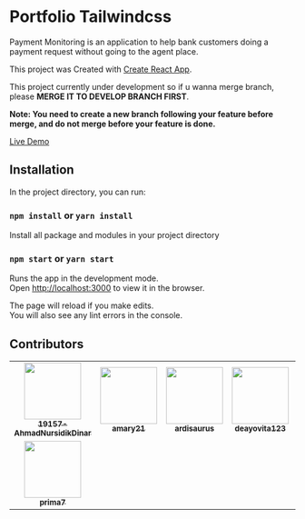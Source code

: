 # Portfolio Tailwindcss

Payment Monitoring is an application to help bank customers doing a payment request without going to the agent place.

This project was Created with [Create React App](https://github.com/facebook/create-react-app).

This project currently under development so if u wanna merge branch, please **MERGE IT TO DEVELOP BRANCH FIRST**.

**Note: You need to create a new branch following your feature before merge, and do not merge before your feature is done.**

[Live Demo](http://khalikabd.github.io/Tugas-Portfolio-Tailwind-Css/)

## Installation

In the project directory, you can run:

### `npm install` or `yarn install`

Install all package and modules in your project directory

### `npm start` or `yarn start`

Runs the app in the development mode.\
Open [http://localhost:3000](http://localhost:3000) to view it in the browser.

The page will reload if you make edits.\
You will also see any lint errors in the console.

## Contributors

<table>
  <tr>
    <td align="center">
      <a href="https://github.com/19157-AhmadNursidikDinar"><img src="https://avatars.githubusercontent.com/u/83756214?v=4?s=100" width="100px;" alt=""/>
        <br />
        <sub>
            <b>19157-AhmadNursidikDinar</b>
        </sub>
      </a>
    </td>
    <td align="center">
      <a href="https://github.com/amary21"><img src="https://avatars.githubusercontent.com/u/43547226?v=4?s=100" width="100px;" alt=""/>
        <br />
        <sub>
            <b>amary21</b>
        </sub>
      </a>
    </td>
    <td align="center">
      <a href="https://github.com/ardisaurus"><img src="https://avatars.githubusercontent.com/u/24281652?v=4?s=100" width="100px;" alt=""/>
        <br />
        <sub>
            <b>ardisaurus</b>
        </sub>
      </a>
    </td>
    <td align="center">
      <a href="https://github.com/deayovita123"><img src="https://avatars.githubusercontent.com/u/88112044?v=4?s=100" width="100px;" alt=""/>
        <br />
        <sub>
            <b>deayovita123</b>
        </sub>
      </a>
    </td>
    <td align="center">
      <a href="https://github.com/Ethutami"><img src="https://avatars.githubusercontent.com/u/71996862?v=4?s=100" width="100px;" alt=""/>
        <br />
        <sub>
            <b>Ethutami</b>
        </sub>
      </a>
    </td>
    <td align="center">
      <a href="https://github.com/khalikabd"><img src="https://avatars.githubusercontent.com/u/45898984?v=4?s=100" width="100px;" alt=""/>
        <br />
        <sub>
            <b>khalikabd</b>
        </sub>
      </a>
    </td>
    <td align="center">
      <a href="https://github.com/novrianta-sbr"><img src="https://avatars.githubusercontent.com/u/68168351?v=4?s=100" width="100px;" alt=""/>
        <br />
        <sub>
            <b>novrianta-sbr</b>
        </sub>
      </a>
    </td>
  </tr>
  <tr>
    <td align="center">
      <a href="https://github.com/prima7"><img src="https://avatars.githubusercontent.com/u/88228291?v=4?s=100" width="100px;" alt=""/>
        <br />
        <sub>
            <b>prima7</b>
        </sub>
      </a>
    </td>
  </tr>
</table>
